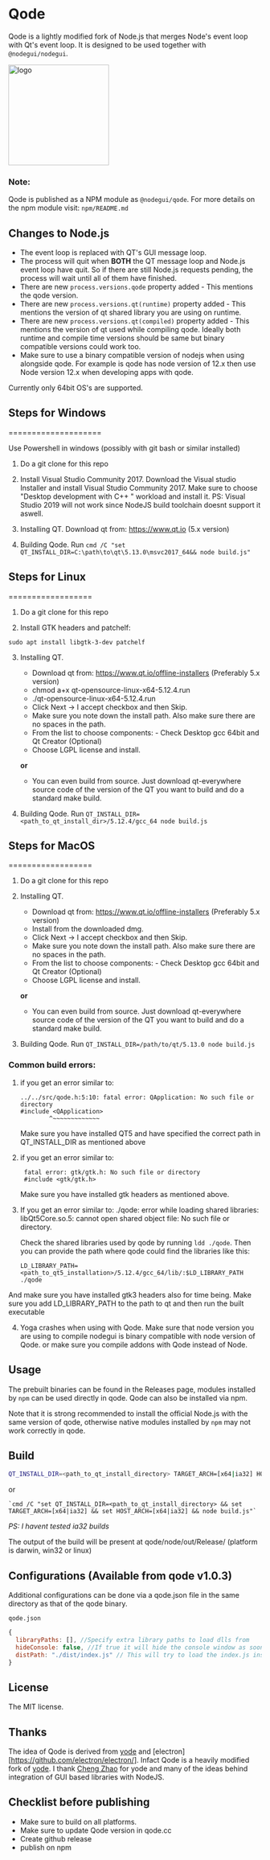 # Qode

Qode is a lightly modified fork of Node.js that merges Node's event loop with Qt's event loop.
It is designed to be used together with `@nodegui/nodegui`.

<img alt="logo" src="https://github.com/nodegui/nodegui/raw/master/extras/logo/nodegui.png" height="200" />

### Note:

Qode is published as a NPM module as `@nodegui/qode`.
For more details on the npm module visit: `npm/README.md`

## Changes to Node.js

- The event loop is replaced with QT's GUI message loop.
- The process will quit when **BOTH** the QT message loop and Node.js event
  loop have quit. So if there are still Node.js requests pending, the process
  will wait until all of them have finished.
- There are new `process.versions.qode` property added - This mentions the qode version.
- There are new `process.versions.qt(runtime)` property added - This mentions the version of qt shared library you are using on runtime.
- There are new `process.versions.qt(compiled)` property added - This mentions the version of qt used while compiling qode. Ideally both runtime and compile time versions should be same but binary compatible versions could work too.
- Make sure to use a binary compatible version of nodejs when using alongside qode. For example is qode has node version of 12.x then use Node version 12.x when developing apps with qode.

Currently only 64bit OS's are supported.

## Steps for Windows

====================

Use Powershell in windows (possibly with git bash or similar installed)

1. Do a git clone for this repo

2. Install Visual Studio Community 2017. Download the Visual studio Installer and install Visual Studio Community 2017. Make sure to choose "Desktop development with C++ " workload and install it. PS: Visual Studio 2019 will not work since NodeJS build toolchain doesnt support it aswell.

3. Installing QT. Download qt from: https://www.qt.io (5.x version)

4. Building Qode. Run `cmd /C "set QT_INSTALL_DIR=C:\path\to\qt\5.13.0\msvc2017_64&& node build.js"`

## Steps for Linux

==================

1. Do a git clone for this repo

2. Install GTK headers and patchelf:

```
sudo apt install libgtk-3-dev patchelf
```

3. Installing QT.

   - Download qt from: https://www.qt.io/offline-installers (Preferably 5.x version)
   - chmod a+x qt-opensource-linux-x64-5.12.4.run
   - ./qt-opensource-linux-x64-5.12.4.run
   - Click Next -> I accept checkbox and then Skip.
   - Make sure you note down the install path. Also make sure there are no spaces in the path.
   - From the list to choose components: - Check Desktop gcc 64bit and Qt Creator (Optional)
   - Choose LGPL license and install.

   **or**

   - You can even build from source. Just download qt-everywhere source code of the version of the QT you want to build and do a standard make build.

4. Building Qode. Run `QT_INSTALL_DIR=<path_to_qt_install_dir>/5.12.4/gcc_64 node build.js`

## Steps for MacOS

==================

1. Do a git clone for this repo

2. Installing QT.

   - Download qt from: https://www.qt.io/offline-installers (Preferably 5.x version)
   - Install from the downloaded dmg.
   - Click Next -> I accept checkbox and then Skip.
   - Make sure you note down the install path. Also make sure there are no spaces in the path.
   - From the list to choose components: - Check Desktop gcc 64bit and Qt Creator (Optional)
   - Choose LGPL license and install.

   **or**

   - You can even build from source. Just download qt-everywhere source code of the version of the QT you want to build and do a standard make build.

3. Building Qode. Run `QT_INSTALL_DIR=/path/to/qt/5.13.0 node build.js`

### Common build errors:

1. if you get an error similar to:

   ```
   ../../src/qode.h:5:10: fatal error: QApplication: No such file or directory
   #include <QApplication>
           ^~~~~~~~~~~~~~
   ```

   Make sure you have installed QT5 and have specified the correct path in QT_INSTALL_DIR as mentioned above

2. if you get an error similar to:

   ```
    fatal error: gtk/gtk.h: No such file or directory
    #include <gtk/gtk.h>
   ```

   Make sure you have installed gtk headers as mentioned above.

3. If you get an error similar to:
   ./qode: error while loading shared libraries: libQt5Core.so.5: cannot open shared object file: No such file or directory.

   Check the shared libraries used by qode by running `ldd ./qode`. Then you can provide the path where qode could find the libraries like this:

   `LD_LIBRARY_PATH=<path_to_qt5_installation>/5.12.4/gcc_64/lib/:$LD_LIBRARY_PATH ./qode`

And make sure you have installed gtk3 headers also for time being.
Make sure you add LD_LIBRARY_PATH to the path to qt and then run the built executable

4. Yoga crashes when using with Qode. Make sure that node version you are using to compile nodegui is binary compatible with node version of Qode. or make sure you compile addons with Qode instead of Node.

## Usage

The prebuilt binaries can be found in the Releases page, modules installed by `npm` can be used directly in qode.
Qode can also be installed via npm.

Note that it is strong recommended to install the official Node.js with the
same version of qode, otherwise native modules installed by `npm` may not work
correctly in qode.

## Build

```bash
QT_INSTALL_DIR=<path_to_qt_install_directory> TARGET_ARCH=[x64|ia32] HOST_ARCH=[x64|ia32] node ./build.js
```

or

```
`cmd /C "set QT_INSTALL_DIR=<path_to_qt_install_directory> && set TARGET_ARCH=[x64|ia32] && set HOST_ARCH=[x64|ia32] && node build.js"`
```

_PS: I havent tested ia32 builds_

The output of the build will be present at qode/node/out/Release/<platform> (platform is darwin, win32 or linux)

## Configurations (Available from qode v1.0.3)

Additional configurations can be done via a qode.json file in the same directory as that of the qode binary.

`qode.json`

```javascript
{
  libraryPaths: [], //Specify extra library paths to load dlls from
  hideConsole: false, //If true it will hide the console window as soon as application is launched.
  distPath: "./dist/index.js" // This will try to load the index.js inside dist folder when qode.exe is run. Internally it just adds NODE_OPTIONS="--require ./dist/index.js"
}
```

## License

The MIT license.

## Thanks

The idea of Qode is derived from [yode][yode] and [electron][https://github.com/electron/electron/]. Infact Qode is a heavily modified fork of [yode][yode]. I thank [Cheng Zhao](https://github.com/zcbenz) for yode and many of the ideas behind integration of GUI based libraries with NodeJS.

[yode]: https://github.com/yue/yode

## Checklist before publishing

- Make sure to build on all platforms.
- Make sure to update Qode version in qode.cc
- Create github release
- publish on npm
